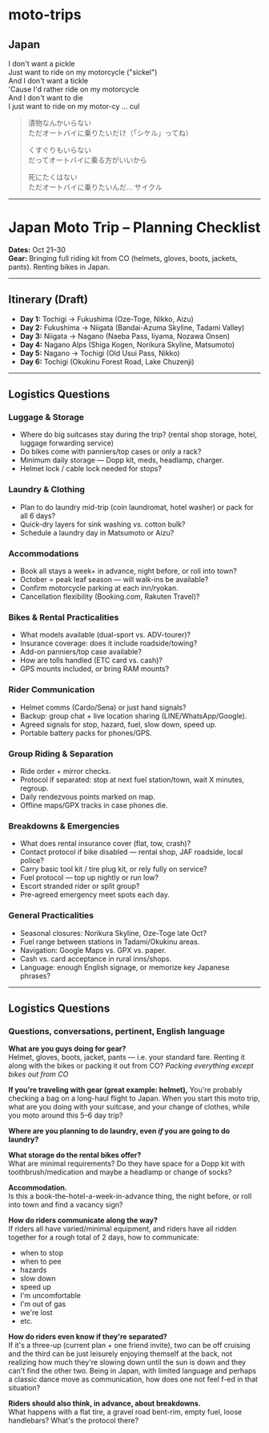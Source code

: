 # moto-trips
## Japan

I don't want a pickle  
Just want to ride on my motorcycle ("sickel")  
And I don't want a tickle  
'Cause I'd rather ride on my motorcycle  
And I don't want to die  
I just want to ride on my motor-cy ... cul  

> 漬物なんかいらない  
> ただオートバイに乗りたいだけ（「シケル」ってね）  
>  
> くすぐりもいらない  
> だってオートバイに乗る方がいいから  
>  
> 死にたくはない  
> ただオートバイに乗りたいんだ… サイクル  

---

# Japan Moto Trip – Planning Checklist

**Dates:** Oct 21–30  
**Gear:** Bringing full riding kit from CO (helmets, gloves, boots, jackets, pants). Renting bikes in Japan.  

---

## Itinerary (Draft)
- **Day 1:** Tochigi → Fukushima (Oze-Toge, Nikko, Aizu)  
- **Day 2:** Fukushima → Niigata (Bandai-Azuma Skyline, Tadami Valley)  
- **Day 3:** Niigata → Nagano (Naeba Pass, Iiyama, Nozawa Onsen)  
- **Day 4:** Nagano Alps (Shiga Kogen, Norikura Skyline, Matsumoto)  
- **Day 5:** Nagano → Tochigi (Old Usui Pass, Nikko)  
- **Day 6:** Tochigi (Okukinu Forest Road, Lake Chuzenji)  

---

## Logistics Questions

### Luggage & Storage
- Where do big suitcases stay during the trip? (rental shop storage, hotel, luggage forwarding service)  
- Do bikes come with panniers/top cases or only a rack?  
- Minimum daily storage — Dopp kit, meds, headlamp, charger.  
- Helmet lock / cable lock needed for stops?  

### Laundry & Clothing
- Plan to do laundry mid-trip (coin laundromat, hotel washer) or pack for all 6 days?  
- Quick-dry layers for sink washing vs. cotton bulk?  
- Schedule a laundry day in Matsumoto or Aizu?  

### Accommodations
- Book all stays a week+ in advance, night before, or roll into town?  
- October = peak leaf season — will walk-ins be available?  
- Confirm motorcycle parking at each inn/ryokan.  
- Cancellation flexibility (Booking.com, Rakuten Travel)?  

### Bikes & Rental Practicalities
- What models available (dual-sport vs. ADV-tourer)?  
- Insurance coverage: does it include roadside/towing?  
- Add-on panniers/top case available?  
- How are tolls handled (ETC card vs. cash)?  
- GPS mounts included, or bring RAM mounts?  

### Rider Communication
- Helmet comms (Cardo/Sena) or just hand signals?  
- Backup: group chat + live location sharing (LINE/WhatsApp/Google).  
- Agreed signals for stop, hazard, fuel, slow down, speed up.  
- Portable battery packs for phones/GPS.  

### Group Riding & Separation
- Ride order + mirror checks.  
- Protocol if separated: stop at next fuel station/town, wait X minutes, regroup.  
- Daily rendezvous points marked on map.  
- Offline maps/GPX tracks in case phones die.  

### Breakdowns & Emergencies
- What does rental insurance cover (flat, tow, crash)?  
- Contact protocol if bike disabled — rental shop, JAF roadside, local police?  
- Carry basic tool kit / tire plug kit, or rely fully on service?  
- Fuel protocol — top up nightly or run low?  
- Escort stranded rider or split group?  
- Pre-agreed emergency meet spots each day.  

### General Practicalities
- Seasonal closures: Norikura Skyline, Oze-Toge late Oct?  
- Fuel range between stations in Tadami/Okukinu areas.  
- Navigation: Google Maps vs. GPX vs. paper.  
- Cash vs. card acceptance in rural inns/shops.  
- Language: enough English signage, or memorize key Japanese phrases?  

---

## Logistics Questions

### Questions, conversations, pertinent, English language

**What are you guys doing for gear?**  
Helmet, gloves, boots, jacket, pants — i.e. your standard fare. Renting it along with the bikes or packing it out from CO? _Packing everything except bikes out from CO_

**If you're traveling with gear (great example: helmet),**
You're probably checking a bag on a long-haul flight to Japan. When you start this moto trip, what are you doing with your suitcase, and your change of clothes, while you moto around this 5–6 day trip?

**Where are you planning to do laundry, even _if_ you are going to do laundry?**

**What storage do the rental bikes offer?**  
What are minimal requirements? Do they have space for a Dopp kit with toothbrush/medication and maybe a headlamp or change of socks?

**Accommodation.**  
Is this a book-the-hotel-a-week-in-advance thing, the night before, or roll into town and find a vacancy sign?

**How do riders communicate along the way?**  
If riders all have varied/minimal equipment, and riders have all ridden together for a rough total of 2 days, how to communicate:  
- when to stop  
- when to pee  
- hazards  
- slow down  
- speed up  
- I'm uncomfortable  
- I'm out of gas  
- we're lost  
- etc.

**How do riders even know if they're separated?**  
If it's a three-up (current plan + one friend invite), two can be off cruising and the third can be just leisurely enjoying themself at the back, not realizing how much they're slowing down until the sun is down and they can't find the other two. Being in Japan, with limited language and perhaps a classic dance move as communication, how does one not feel f-ed in that situation?

**Riders should also think, in advance, about breakdowns.**  
What happens with a flat tire, a gravel road bent-rim, empty fuel, loose handlebars? What's the protocol there?

